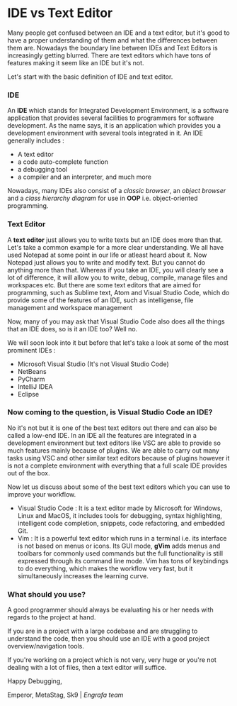 # IDE vs Text Editor 
Many people get confused between an IDE and a text editor, but it's good to have a proper understanding of them and what the differences between them are. 
Nowadays the boundary line between IDEs and Text Editors is increasingly getting blurred. 
There are text editors which have tons of features making it seem like an IDE but it's not. 

Let's start with the basic definition of IDE and text editor.

### IDE
An **IDE** which stands for Integrated Development Environment, is a software application that provides several facilities to programmers for software development. As the name says, it is an application which provides you a development environment with several tools integrated in it.
An IDE generally includes :
- A text editor
- a code auto-complete function
- a debugging tool
- a compiler and an interpreter, and much more

Nowadays, many IDEs also consist of a *classic browser*, an *object browser* and a *class hierarchy diagram* for use in **OOP** i.e. object-oriented programming.

### Text Editor
A **text editor** just allows you to write texts but an IDE does more than that. Let's take a common example for a more clear understanding. We all have used Notepad at some point in our life or atleast heard about it. Now Notepad just allows you to write and modify text. But you cannot do anything more than that. Whereas if you take an IDE, you will clearly see a lot of difference, it will allow you to write, debug, compile, manage files and workspaces etc. But there are some text editors that are aimed for programming, such as Sublime text, Atom and Visual Studio Code, which do provide some of the features of an IDE, such as intelligense, file management and workspace management

Now, many of you may ask that Visual Studio Code also does all the things that an IDE does, so is it an IDE too? Well no. 

We will soon look into it but before that let's take a look at some of the most prominent IDEs : 
- Microsoft Visual Studio (It's not Visual Studio Code) 
- NetBeans 
- PyCharm 
- IntelliJ IDEA
- Eclipse 

### Now coming to the question, is Visual Studio Code an IDE? 

No it's not but it is one of the best text editors out there and can also be called a low-end IDE. In an IDE all the features are integrated in a development environment but text editors like VSC are able to provide so much features mainly because of plugins. We are able to carry out many tasks using VSC and other similar text editors because of plugins however it is not a complete environment with everything that a full scale IDE provides out of the box.

Now let us discuss about some of the best text editors which you can use to improve your workflow. 
- Visual Studio Code : It is a text editor made by Microsoft for Windows, Linux and MacOS, it includes tools for debugging, syntax highlighting, intelligent code completion, snippets, code refactoring, and embedded Git.
- Vim : It is a powerful text editor which runs in a terminal i.e. its interface is not based on menus or icons. Its GUI mode, **gVim** adds menus and toolbars for commonly used commands but the full functionality is still expressed through its command line mode. Vim has tons of keybindings to do everything, which makes the workflow very fast, but it simultaneously increases the learning curve.

### What should you use?
A good programmer should always be evaluating his or her needs with regards to the project at hand. 

If you are in a project with a large codebase and are struggling to understand the code, then you should use an IDE with a good project overview/navigation tools. 

If you're working on a project which is not very, very huge or you're not dealing with a lot of files, then a text editor will suffice.

Happy Debugging,

Emperor, MetaStag, Sk9 | *Engrafa team*
